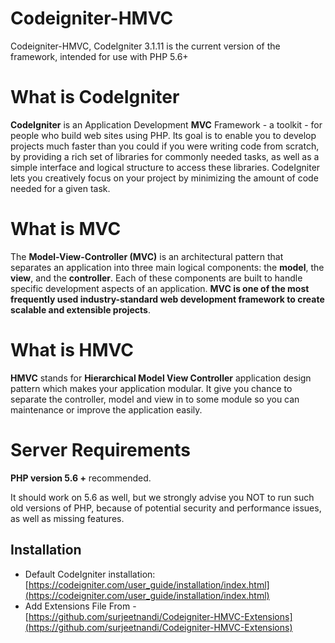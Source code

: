 # Codeigniter-HMVC
 Codeigniter-HMVC, CodeIgniter 3.1.11 is the current version of the framework, intended for use with PHP 5.6+



# What is CodeIgniter

**CodeIgniter** is an Application Development **MVC** Framework - a toolkit - for people who build web sites using PHP. Its goal is to enable you to develop projects much faster than you could if you were writing code from scratch, by providing a rich set of libraries for commonly needed tasks, as well as a simple interface and logical structure to access these libraries. CodeIgniter lets you creatively focus on your project by minimizing the amount of code needed for a given task.

# What is MVC 

The **Model-View-Controller (MVC)** is an architectural pattern that separates an application into three main logical components: the **model**, the **view**, and the **controller**. Each of these components are built to handle specific development aspects of an application. **MVC is one of the most frequently used industry-standard web development framework to create scalable and extensible projects**.


# What is HMVC

**HMVC** stands for **Hierarchical Model View Controller** application design pattern which makes your application modular. It give you chance to separate the controller, model and view in to some module so you can maintenance or improve the application easily.

# Server Requirements

**PHP version 5.6 +** recommended.

It should work on 5.6 as well, but we strongly advise you NOT to run such old versions of PHP, because of potential security and performance issues, as well as missing features.

## Installation

-   Default CodeIgniter installation:  [https://codeigniter.com/user_guide/installation/index.html](https://codeigniter.com/user_guide/installation/index.html)
- Add Extensions File From - 
[https://github.com/surjeetnandi/Codeigniter-HMVC-Extensions](https://github.com/surjeetnandi/Codeigniter-HMVC-Extensions)


